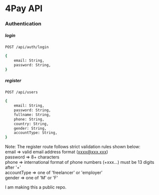 # 4Pay API

### Authentication

##### login
```sh
POST /api/auth/login

{
    email: String,
    password: String,
}
```

##### register
```sh
POST /api/users

{
    email: String,
    password: String,
    fullname: String,
    phone: String,
    country: String,
    gender: String,
    accountType: String,
}
```
Note: The register route follows strict validation rules shown below:  
email => valid email address format (xxxx@xxx.xxx)  
password => 8+ characters  
phone => international format of phone numbers (+xxx...) must be 13 digits after '+'  
accountType => one of 'freelancer' or 'employer'  
gender => one of 'M' or 'F'  
  
I am making this a public repo.
